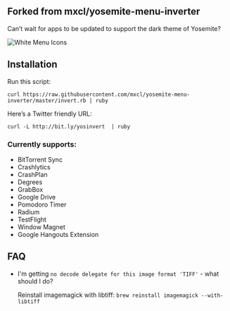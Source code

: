 ## Forked from mxcl/yosemite-menu-inverter

Can’t wait for apps to be updated to support the dark theme of Yosemite?

![White Menu Icons](http://methylblue.com/junk/yosinvert.png)

## Installation

Run this script:

    curl https://raw.githubusercontent.com/mxcl/yosemite-menu-inverter/master/invert.rb | ruby

Here’s a Twitter friendly URL:

    curl -L http://bit.ly/yosinvert  | ruby

### Currently supports:

* BitTorrent Sync
* Crashlytics
* CrashPlan
* Degrees
* GrabBox
* Google Drive
* Pomodoro Timer
* Radium
* TestFlight
* Window Magnet
* Google Hangouts Extension

## FAQ

* I'm getting `no decode delegate for this image format 'TIFF'` - what should I do?

    Reinstall imagemagick with libtiff: `brew reinstall imagemagick --with-libtiff`
